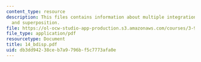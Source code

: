 ```yaml
---
content_type: resource
description: This files contains information about multiple integration, energy method,
  and superposition.
file: https://ol-ocw-studio-app-production.s3.amazonaws.com/courses/3-91-mechanical-behavior-of-plastics-spring-2007/db3dd94238ceb7a9796bf5c7773afa0e_14_bdisp.pdf
file_type: application/pdf
resourcetype: Document
title: 14_bdisp.pdf
uid: db3dd942-38ce-b7a9-796b-f5c7773afa0e
---
```

